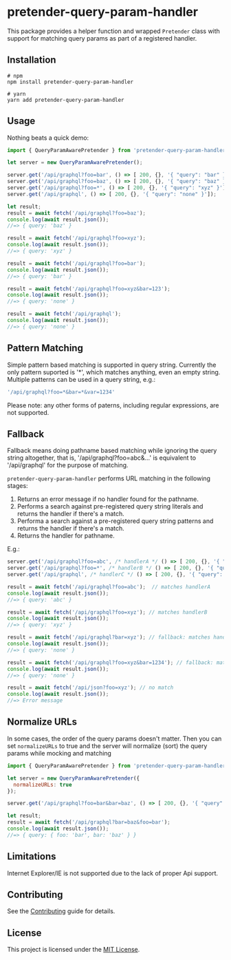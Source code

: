 # pretender-query-param-handler

This package provides a helper function and wrapped `Pretender` class with support
for matching query params as part of a registered handler.


## Installation

```
# npm
npm install pretender-query-param-handler

# yarn
yarn add pretender-query-param-handler
```


## Usage

Nothing beats a quick demo:

```js
import { QueryParamAwarePretender } from 'pretender-query-param-handler';

let server = new QueryParamAwarePretender();

server.get('/api/graphql?foo=bar', () => [ 200, {}, '{ "query": "bar" }']);
server.get('/api/graphql?foo=baz', () => [ 200, {}, '{ "query": "baz" }']);
server.get('/api/graphql?foo=*', () => [ 200, {}, '{ "query": "xyz" }']);
server.get('/api/graphql', () => [ 200, {}, '{ "query": "none" }']);

let result;
result = await fetch('/api/graphql?foo=baz');
console.log(await result.json());
//=> { query: 'baz' }

result = await fetch('/api/graphql?foo=xyz');
console.log(await result.json());
//=> { query: 'xyz' }

result = await fetch('/api/graphql?foo=bar');
console.log(await result.json());
//=> { query: 'bar' }

result = await fetch('/api/graphql?foo=xyz&bar=123');
console.log(await result.json());
//=> { query: 'none' }

result = await fetch('/api/graphql');
console.log(await result.json());
//=> { query: 'none' }
```

Pattern Matching
------------------------------------------------------------------------------
Simple pattern based matching is supported in query string. Currently the only
pattern suported is '*', which matches anything, even an empty string. Multiple
patterns can be used in a query string, e.g.:

```js
'/api/graphql?foo=*&bar=*&var=1234'
```   

Please note: any other forms of paterns, including regular expressions, are not
supported.

Fallback
------------------------------------------------------------------------------
Fallback means doing pathname based matching while ignoring the query string altogether, that is, '/api/graphql?foo=abc&...' is equivalent to '/api/graphql' for the purpose of matching.  

`pretender-query-param-handler` performs URL matching in the following stages:
1) Returns an error message if no handler found for the pathname. 
2) Performs a search against pre-registered query string literals and returns the handler if there's a match.
3) Performa a search against a pre-registered query string patterns and returns the handler if there's a match.
4) Returns the handler for pathname.

E.g.:

```js
server.get('/api/graphql?foo=abc', /* handlerA */ () => [ 200, {}, '{ "query": "abc" }']);
server.get('/api/graphql?foo=*', /* handlerB */ () => [ 200, {}, '{ "query": "xyz" }']);
server.get('/api/graphql', /* handlerC */ () => [ 200, {}, '{ "query": "none" }']);

result = await fetch('/api/graphql?foo=abc');  // matches handlerA
console.log(await result.json());
//=> { query: 'abc' }

result = await fetch('/api/graphql?foo=xyz'); // matches handlerB
console.log(await result.json());
//=> { query: 'xyz' }

result = await fetch('/api/graphql?bar=xyz'); // fallback: matches handlerC
console.log(await result.json());
//=> { query: 'none' }

result = await fetch('/api/graphql?foo=xyz&bar=1234'); // fallback: matches handlerC
console.log(await result.json());
//=> { query: 'none' }

result = await fetch('/api/json?foo=xyz'); // no match
console.log(await result.json());
//=> Error message

```
Normalize URLs
------------------------------------------------------------------------------

In some cases, the order of the query params doesn't matter. Then you can set
`normalizeURLs` to true and the server will normalize (sort) the query params while mocking and matching

```js
import { QueryParamAwarePretender } from 'pretender-query-param-handler';

let server = new QueryParamAwarePretender({
  normalizeURLs: true
});

server.get('/api/graphql?foo=bar&bar=baz', () => [ 200, {}, '{ "query": { "foo": "bar", "bar": "baz" } }'),

let result;
result = await fetch('/api/graphql?bar=baz&foo=bar');
console.log(await result.json());
//=> { query: { foo: 'bar', bar: 'baz' } }

```

Limitations
------------------------------------------------------------------------------
Internet Explorer/IE is not supported due to the lack of proper Api support.

## Contributing

See the [Contributing](CONTRIBUTING.md) guide for details.


## License

This project is licensed under the [MIT License](LICENSE.md).
